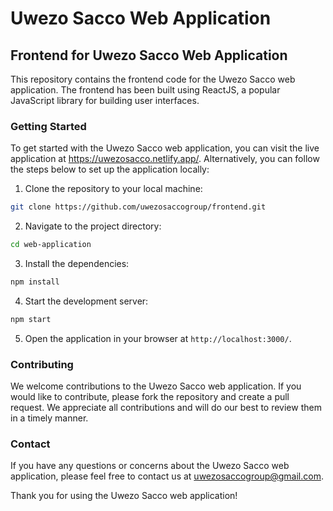 # Uwezo Sacco Web Application
## Frontend for Uwezo Sacco Web Application 

This repository contains the frontend code for the Uwezo Sacco web application. The frontend has been built using ReactJS, a popular JavaScript library for building user interfaces.

### Getting Started

To get started with the Uwezo Sacco web application, you can visit the live application at https://uwezosacco.netlify.app/. Alternatively, you can follow the steps below to set up the application locally:

1. Clone the repository to your local machine:
```bash
git clone https://github.com/uwezosaccogroup/frontend.git
```

2. Navigate to the project directory:
```bash
cd web-application
```

3. Install the dependencies:
```bash
npm install
```

4. Start the development server:
```bash
npm start
```

5. Open the application in your browser at `http://localhost:3000/`.

### Contributing

We welcome contributions to the Uwezo Sacco web application. If you would like to contribute, please fork the repository and create a pull request. We appreciate all contributions and will do our best to review them in a timely manner.

### Contact

If you have any questions or concerns about the Uwezo Sacco web application, please feel free to contact us at uwezosaccogroup@gmail.com.

Thank you for using the Uwezo Sacco web application!



